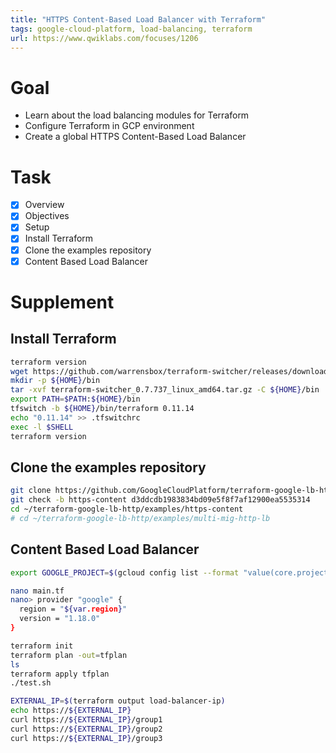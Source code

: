 ```yaml
---
title: "HTTPS Content-Based Load Balancer with Terraform"
tags: google-cloud-platform, load-balancing, terraform
url: https://www.qwiklabs.com/focuses/1206
---
```


# Goal
- Learn about the load balancing modules for Terraform
- Configure Terraform in GCP environment
- Create a global HTTPS Content-Based Load Balancer

# Task
- [x] Overview
- [x] Objectives
- [x] Setup
- [x] Install Terraform
- [x] Clone the examples repository
- [x] Content Based Load Balancer

# Supplement
## Install Terraform
```sh
terraform version
wget https://github.com/warrensbox/terraform-switcher/releases/download/0.7.737/terraform-switcher_0.7.737_linux_amd64.tar.gz
mkdir -p ${HOME}/bin
tar -xvf terraform-switcher_0.7.737_linux_amd64.tar.gz -C ${HOME}/bin
export PATH=$PATH:${HOME}/bin
tfswitch -b ${HOME}/bin/terraform 0.11.14
echo "0.11.14" >> .tfswitchrc
exec -l $SHELL
terraform version
```

## Clone the examples repository
```sh
git clone https://github.com/GoogleCloudPlatform/terraform-google-lb-http.git
git check -b https-content d3ddcdb1983834bd09e5f8f7af12900ea5535314
cd ~/terraform-google-lb-http/examples/https-content
# cd ~/terraform-google-lb-http/examples/multi-mig-http-lb
```

## Content Based Load Balancer
```sh
export GOOGLE_PROJECT=$(gcloud config list --format "value(core.project)")

nano main.tf
nano> provider "google" {
  region = "${var.region}"
  version = "1.18.0"
}

terraform init
terraform plan -out=tfplan
ls
terraform apply tfplan
./test.sh

EXTERNAL_IP=$(terraform output load-balancer-ip)
echo https://${EXTERNAL_IP}
curl https://${EXTERNAL_IP}/group1
curl https://${EXTERNAL_IP}/group2
curl https://${EXTERNAL_IP}/group3
```